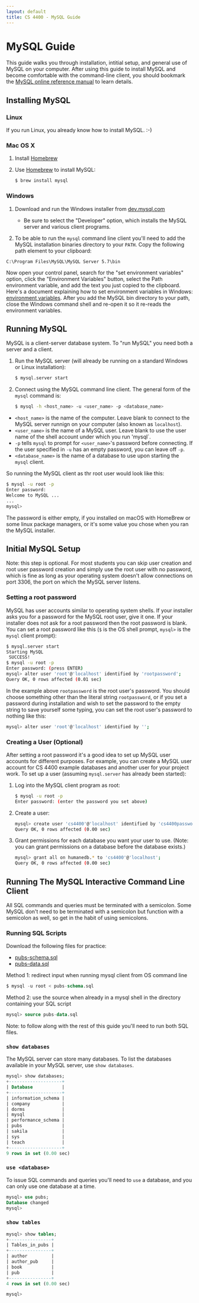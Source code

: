 ```yaml
---
layout: default
title: CS 4400 - MySQL Guide
---
```


# MySQL Guide

This guide walks you through installation, intitial setup, and general use of MySQL on your computer. After using this guide to install MySQL and become comfortable with the command-line client, you should bookmark the [MySQL online reference manual](https://dev.mysql.com/doc/refman/5.7/en/) to learn details.

## Installing MySQL

### Linux

If you run Linux, you already know how to install MySQL. :-)

### Mac OS X

1. Install [Homebrew](http://brew.sh/)
2. Use [Homebrew](http://brew.sh/) to install MySQL:

    ```bash
    $ brew install mysql
    ```

### Windows

1. Download and run the Windows installer from [dev.mysql.com](https://dev.mysql.com/downloads/installer/)

    - Be sure to select the "Developer" option, which installs the MySQL server and various client programs.

2. To be able to run the `mysql` command line client you'll need to add the MySQL installation binaries directory to your `PATH`. Copy the following path element to your clipboard:

```
C:\Program Files\MySQL\MySQL Server 5.7\bin
```
Now open your control panel, search for the "set environment variables" option, click the "Environment Variables" button, select the Path environment variable, and add the text you just copied to the clipboard. Here's a document explaining how to set environment variables in Windows: [environment variables](http://cs1331.gatech.edu/environment-variables.html). After you add the MySQL bin directory to your path, close the Windows command shell and re-open it so it re-reads the environment variables.


## Running MySQL

MySQL is a client-server database system. To "run MySQL" you need both a server and a client.

1. Run the MySQL server (will already be running on a standard Windows or Linux installation):

    ```bash
    $ mysql.server start
    ```

2. Connect using the MySQL command line client. The general form of the `mysql` command is:

    ```bash
    $ mysql -h <host_name> -u <user_name> -p <database_name>
    ```

- `<host_name>` is the name of the computer. Leave blank to connect to the MySQL server runnign on your computer (also known as `localhost`).
- `<user_name>` is the name of a MySQL user. Leave blank to use the user name of the shell account under which you run 'mysql`.
- `-p` tells `mysql` to prompt for `<user_name>`'s password before connecting. If the user specified in `-u` has an empty password, you can leave off `-p`.
- `<database_name>` is the name of a database to use upon starting the `mysql` client.

So running the MySQL client as thr root user would look like this:

```sh
$ mysql -u root -p
Enter password:
Welcome to MySQL ...
...
mysql>
```

The password is either empty, if you installed on macOS with HomeBrew or some linux package managers, or it's some value you chose when you ran the MySQL installer.

## Initial MySQL Setup

Note: this step is optional. For most students you can skip user creation and root user password creation and simply use the root user with no password, which is fine as long as your operating system doesn't allow connections on port 3306, the port on which the MySQL server listens.

### Setting a root password

MySQL has user accounts similar to operating system shells. If your installer asks you for a password for the MySQL root user, give it one. If your installer does not ask for a root password then the root password is blank. You can set a root password like this (`$` is the OS shell prompt, `mysql>` is the `mysql` client prompt):

```bash
$ mysql.server start
Starting MySQL
 SUCCESS!
$ mysql -u root -p
Enter password: (press ENTER)
mysql> alter user 'root'@'localhost' identified by 'rootpassword';
Query OK, 0 rows affected (0.01 sec)

```

In the example above `rootpassword` is the root user's password. You should choose something other than the literal string `rootpassword`, or if you set a password during installation and wish to set the password to the empty string to save yourself some typing, you can set the root user's password to nothing like this:

```bash
mysql> alter user 'root'@'localhost' identified by '';
```

### Creating a User (Optional)

After setting a root password it's a good idea to set up MySQL user accounts for different purposes. For example, you can create a MySQL user account for CS 4400 example databases and another user for your project work. To set up a user (assuming `mysql.server` has already been started):

1. Log into the MySQL client program as root:

    ```bash
    $ mysql -u root -p
    Enter password: (enter the password you set above)
    ```

2. Create a user:

    ```bash
    mysql> create user 'cs4400'@'localhost' identified by 'cs4400password';
    Query OK, 0 rows affected (0.00 sec)
    ```

3. Grant permissions for each database you want your user to use. (Note: you can grant permissions on a database before the database exists.)

    ```bash
    mysql> grant all on humanedb.* to 'cs4400'@'localhost';
    Query OK, 0 rows affected (0.00 sec)
    ```

## Running The MySQL Interactive Command Line Client

All SQL commands and queries must be terminated with a semicolon. Some MySQL don't need to be terminated with a semicolon but function with a semicolon as well, so get in the habit of using semicolons.

### Running SQL Scripts

Download the following files for practice:

- [pubs-schema.sql](resources/pubs-schema.sql)
- [pubs-data.sql](resources/pubs-data.sql)

Method 1: redirect input when running mysql client from OS command line

```sql
$ mysql -u root < pubs-schema.sql
```

Method 2: use the source when already in a mysql shell in the directory containing your SQL script

```sql
mysql> source pubs-data.sql
```

Note: to follow along with the rest of this guide you'll need to run both SQL files.

### `show databases`

The MySQL server can store many databases. To list the databases available in your MySQL server, use `show databases`.

```sql
mysql> show databases;
+--------------------+
| Database           |
+--------------------+
| information_schema |
| company            |
| dorms              |
| mysql              |
| performance_schema |
| pubs               |
| sakila             |
| sys                |
| teach              |
+--------------------+
9 rows in set (0.00 sec)
```

### `use <database>`

To issue SQL commands and queries you'll need to `use` a database, and you can only use one database at a time.

```sql
mysql> use pubs;
Database changed
mysql>
```


### `show tables`

```sql
mysql> show tables;
+----------------+
| Tables_in_pubs |
+----------------+
| author         |
| author_pub     |
| book           |
| pub            |
+----------------+
4 rows in set (0.00 sec)

mysql>
```